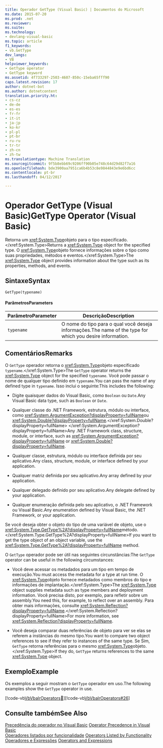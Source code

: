 ```yaml
---
title: Operador GetType (Visual Basic) | Documentos do Microsoft
ms.date: 2015-07-20
ms.prod: .net
ms.reviewer: 
ms.suite: 
ms.technology:
- devlang-visual-basic
ms.topic: article
f1_keywords:
- vb.GetType
dev_langs:
- VB
helpviewer_keywords:
- GetType operator
- GetType keyword
ms.assetid: 4f733297-2503-4607-850c-15eba65fff90
caps.latest.revision: 17
author: dotnet-bot
ms.author: dotnetcontent
translation.priority.ht:
- cs-cz
- de-de
- es-es
- fr-fr
- it-it
- ja-jp
- ko-kr
- pl-pl
- pt-br
- ru-ru
- tr-tr
- zh-cn
- zh-tw
ms.translationtype: Machine Translation
ms.sourcegitcommit: 9f5b8ebb69c9206ff90b05e748c64d29d82f7a16
ms.openlocfilehash: bde3900aa7951ca6b4b53c8e9844843e9e6bd6cc
ms.contentlocale: pt-br
ms.lasthandoff: 04/12/2017

---
```

# <a name="gettype-operator-visual-basic"></a><span data-ttu-id="a6edd-102">Operador GetType (Visual Basic)</span><span class="sxs-lookup"><span data-stu-id="a6edd-102">GetType Operator (Visual Basic)</span></span>
<span data-ttu-id="a6edd-103">Retorna um <xref:System.Type>objeto para o tipo especificado.</xref:System.Type></span><span class="sxs-lookup"><span data-stu-id="a6edd-103">Returns a <xref:System.Type> object for the specified type.</span></span> <span data-ttu-id="a6edd-104">O <xref:System.Type>objeto fornece informações sobre o tipo como suas propriedades, métodos e eventos.</xref:System.Type></span><span class="sxs-lookup"><span data-stu-id="a6edd-104">The <xref:System.Type> object provides information about the type such as its properties, methods, and events.</span></span>  
  
## <a name="syntax"></a><span data-ttu-id="a6edd-105">Sintaxe</span><span class="sxs-lookup"><span data-stu-id="a6edd-105">Syntax</span></span>  
  
```  
GetType(typename)  
```  
  
#### <a name="parameters"></a><span data-ttu-id="a6edd-106">Parâmetros</span><span class="sxs-lookup"><span data-stu-id="a6edd-106">Parameters</span></span>  
  
|<span data-ttu-id="a6edd-107">Parâmetro</span><span class="sxs-lookup"><span data-stu-id="a6edd-107">Parameter</span></span>|<span data-ttu-id="a6edd-108">Descrição</span><span class="sxs-lookup"><span data-stu-id="a6edd-108">Description</span></span>|  
|---|---|  
|`typename`|<span data-ttu-id="a6edd-109">O nome do tipo para o qual você deseja informações.</span><span class="sxs-lookup"><span data-stu-id="a6edd-109">The name of the type for which you desire information.</span></span>|  
  
## <a name="remarks"></a><span data-ttu-id="a6edd-110">Comentários</span><span class="sxs-lookup"><span data-stu-id="a6edd-110">Remarks</span></span>  
 <span data-ttu-id="a6edd-111">O `GetType` operador retorna o <xref:System.Type>objeto especificado `typename`.</xref:System.Type></span><span class="sxs-lookup"><span data-stu-id="a6edd-111">The `GetType` operator returns the <xref:System.Type> object for the specified `typename`.</span></span> <span data-ttu-id="a6edd-112">Você pode passar o nome de qualquer tipo definido em `typename`.</span><span class="sxs-lookup"><span data-stu-id="a6edd-112">You can pass the name of any defined type in `typename`.</span></span> <span data-ttu-id="a6edd-113">Isso inclui o seguinte:</span><span class="sxs-lookup"><span data-stu-id="a6edd-113">This includes the following:</span></span>  
  
-   <span data-ttu-id="a6edd-114">Digite quaisquer dados do Visual Basic, como `Boolean` ou `Date`.</span><span class="sxs-lookup"><span data-stu-id="a6edd-114">Any Visual Basic data type, such as `Boolean` or `Date`.</span></span>  
  
-   <span data-ttu-id="a6edd-115">Qualquer classe do .NET Framework, estrutura, módulo ou interface, como <xref:System.ArgumentException?displayProperty=fullName>ou <xref:System.Double?displayProperty=fullName>.</xref:System.Double?displayProperty=fullName> </xref:System.ArgumentException?displayProperty=fullName></span><span class="sxs-lookup"><span data-stu-id="a6edd-115">Any .NET Framework class, structure, module, or interface, such as <xref:System.ArgumentException?displayProperty=fullName> or <xref:System.Double?displayProperty=fullName>.</span></span>  
  
-   <span data-ttu-id="a6edd-116">Qualquer classe, estrutura, módulo ou interface definida por seu aplicativo.</span><span class="sxs-lookup"><span data-stu-id="a6edd-116">Any class, structure, module, or interface defined by your application.</span></span>  
  
-   <span data-ttu-id="a6edd-117">Qualquer matriz definida por seu aplicativo.</span><span class="sxs-lookup"><span data-stu-id="a6edd-117">Any array defined by your application.</span></span>  
  
-   <span data-ttu-id="a6edd-118">Qualquer delegado definido por seu aplicativo.</span><span class="sxs-lookup"><span data-stu-id="a6edd-118">Any delegate defined by your application.</span></span>  
  
-   <span data-ttu-id="a6edd-119">Qualquer enumeração definida pelo seu aplicativo, o .NET Framework ou Visual Basic.</span><span class="sxs-lookup"><span data-stu-id="a6edd-119">Any enumeration defined by Visual Basic, the .NET Framework, or your application.</span></span>  
  
 <span data-ttu-id="a6edd-120">Se você deseja obter o objeto do tipo de uma variável de objeto, use o <xref:System.Type.GetType%2A?displayProperty=fullName>método.</xref:System.Type.GetType%2A?displayProperty=fullName></span><span class="sxs-lookup"><span data-stu-id="a6edd-120">If you want to get the type object of an object variable, use the <xref:System.Type.GetType%2A?displayProperty=fullName> method.</span></span>  
  
 <span data-ttu-id="a6edd-121">O `GetType` operador pode ser útil nas seguintes circunstâncias:</span><span class="sxs-lookup"><span data-stu-id="a6edd-121">The `GetType` operator can be useful in the following circumstances:</span></span>  
  
-   <span data-ttu-id="a6edd-122">Você deve acessar os metadados para um tipo em tempo de execução.</span><span class="sxs-lookup"><span data-stu-id="a6edd-122">You must access the metadata for a type at run time.</span></span> <span data-ttu-id="a6edd-123">O <xref:System.Type>objeto fornece metadados como membros do tipo e informações de implantação.</xref:System.Type></span><span class="sxs-lookup"><span data-stu-id="a6edd-123">The <xref:System.Type> object supplies metadata such as type members and deployment information.</span></span> <span data-ttu-id="a6edd-124">Você precisa disto, por exemplo, para refletir sobre um assembly.</span><span class="sxs-lookup"><span data-stu-id="a6edd-124">You need this, for example, to reflect over an assembly.</span></span> <span data-ttu-id="a6edd-125">Para obter mais informações, consulte <xref:System.Reflection?displayProperty=fullName>.</xref:System.Reflection?displayProperty=fullName></span><span class="sxs-lookup"><span data-stu-id="a6edd-125">For more information, see <xref:System.Reflection?displayProperty=fullName>.</span></span>  
  
-   <span data-ttu-id="a6edd-126">Você deseja comparar duas referências de objeto para ver se elas se referem a instâncias do mesmo tipo.</span><span class="sxs-lookup"><span data-stu-id="a6edd-126">You want to compare two object references to see if they refer to instances of the same type.</span></span> <span data-ttu-id="a6edd-127">Se Sim, `GetType` retorna referências para o mesmo <xref:System.Type>objeto.</xref:System.Type></span><span class="sxs-lookup"><span data-stu-id="a6edd-127">If they do, `GetType` returns references to the same <xref:System.Type> object.</span></span>  
  
## <a name="example"></a><span data-ttu-id="a6edd-128">Exemplo</span><span class="sxs-lookup"><span data-stu-id="a6edd-128">Example</span></span>  
 <span data-ttu-id="a6edd-129">Os exemplos a seguir mostram o `GetType` operador em uso.</span><span class="sxs-lookup"><span data-stu-id="a6edd-129">The following examples show the `GetType` operator in use.</span></span>  
  
 <span data-ttu-id="a6edd-130">[!code-vb[VbVbalrOperators&#26;](../../../visual-basic/language-reference/operators/codesnippet/VisualBasic/gettype-operator_1.vb)]</span><span class="sxs-lookup"><span data-stu-id="a6edd-130">[!code-vb[VbVbalrOperators#26](../../../visual-basic/language-reference/operators/codesnippet/VisualBasic/gettype-operator_1.vb)]</span></span>  
  
## <a name="see-also"></a><span data-ttu-id="a6edd-131">Consulte também</span><span class="sxs-lookup"><span data-stu-id="a6edd-131">See Also</span></span>  
 <span data-ttu-id="a6edd-132">[Precedência do operador no Visual Basic](../../../visual-basic/language-reference/operators/operator-precedence.md) </span><span class="sxs-lookup"><span data-stu-id="a6edd-132">[Operator Precedence in Visual Basic](../../../visual-basic/language-reference/operators/operator-precedence.md) </span></span>  
<span data-ttu-id="a6edd-133"> [Operadores listados por funcionalidade](../../../visual-basic/language-reference/operators/operators-listed-by-functionality.md) </span><span class="sxs-lookup"><span data-stu-id="a6edd-133"> [Operators Listed by Functionality](../../../visual-basic/language-reference/operators/operators-listed-by-functionality.md) </span></span>  
<span data-ttu-id="a6edd-134"> [Operadores e Expressões](../../../visual-basic/programming-guide/language-features/operators-and-expressions/index.md)</span><span class="sxs-lookup"><span data-stu-id="a6edd-134"> [Operators and Expressions](../../../visual-basic/programming-guide/language-features/operators-and-expressions/index.md)</span></span>
